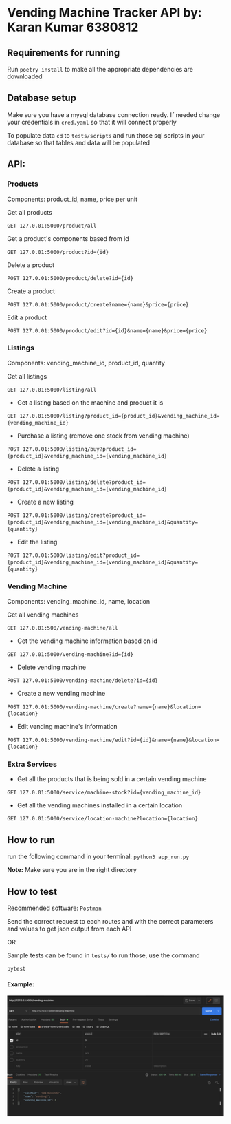 # Vending Machine Tracker API by: Karan Kumar 6380812

## Requirements for running

Run `poetry install` to make all the appropriate dependencies are downloaded

## Database setup

Make sure you have a mysql database connection ready. If needed change your credentials
in `cred.yaml` so that it will connect properly

To populate data `cd` to `tests/scripts` and run those sql scripts in your database so that tables and data will be populated

## API:

### Products

Components: product_id, name, price per unit

Get all products

```
GET 127.0.01:5000/product/all
```

Get a product's components based from id <br/>

```
GET 127.0.01:5000/product?id={id}
```

Delete a product

```
POST 127.0.01:5000/product/delete?id={id}
```

Create a product

```
POST 127.0.01:5000/product/create?name={name}&price={price}
```

Edit a product

```
POST 127.0.01:5000/product/edit?id={id}&name={name}&price={price}
```



### Listings

Components: vending_machine_id, product_id, quantity

Get all listings

```
GET 127.0.01:5000/listing/all
```

- Get a listing based on the machine and product it is

```
GET 127.0.01:5000/listing?product_id={product_id}&vending_machine_id={vending_machine_id}
```


- Purchase a listing (remove one stock from vending machine)

```
POST 127.0.01:5000/listing/buy?product_id={product_id}&vending_machine_id={vending_machine_id}
```

- Delete a listing

```
POST 127.0.01:5000/listing/delete?product_id={product_id}&vending_machine_id={vending_machine_id}
```

- Create a new listing

```
POST 127.0.01:5000/listing/create?product_id={product_id}&vending_machine_id={vending_machine_id}&quantity={quantity}
```

- Edit the listing

```
POST 127.0.01:5000/listing/edit?product_id={product_id}&vending_machine_id={vending_machine_id}&quantity={quantity}
```

### Vending Machine

Components: vending_machine_id, name, location

Get all vending machines

```
GET 127.0.01:500/vending-machine/all
```

- Get the vending machine information based on id

```
GET 127.0.01:5000/vending-machine?id={id}
```

- Delete vending machine

```
POST 127.0.01:5000/vending-machine/delete?id={id}
```

- Create a new vending machine

```
POST 127.0.01:5000/vending-machine/create?name={name}&location={location}
```

- Edit vending machine's information

```
POST 127.0.01:5000/vending-machine/edit?id={id}&name={name}&location={location}
```


### Extra Services

- Get all the products that is being sold in a certain vending machine

```
GET 127.0.01:5000/service/machine-stock?id={vending_machine_id}
```

- Get all the vending machines installed in a certain location

```
GET 127.0.01:5000/service/location-machine?location={location}
```

## How to run
run the following command in your terminal: `python3 app_run.py`

<b>Note:</b> Make sure you are in the right directory

## How to test

Recommended software: `Postman`

Send the correct request to each routes and with the correct parameters and values to get json output from each API

OR

Sample tests can be found in `tests/` to run those, use the command
```
pytest
```



#### Example:

![er_diagram](/static/postman.png)
